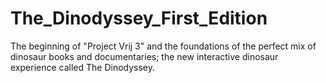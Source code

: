 # The_Dinodyssey_First_Edition

The beginning of "Project Vrij 3" and the foundations of the perfect mix of dinosaur books and documentaries; the new interactive dinosaur experience called The Dinodyssey. 

